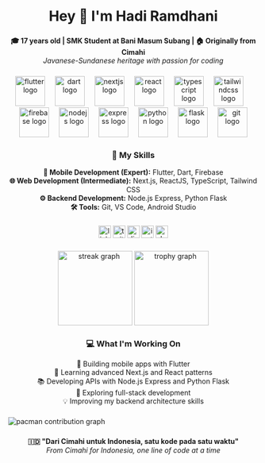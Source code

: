 <h1 align="center">Hey 👋 I'm Hadi Ramdhani</h1>

###

<p align="center">
  <strong>🎓 17 years old | SMK Student at Bani Masum Subang | 🏠 Originally from Cimahi</strong><br>
  <em>Javanese-Sundanese heritage with passion for coding</em>
</p>

###

<div align="center">
  <img src="https://skillicons.dev/icons?i=flutter" height="60" alt="flutter logo"  />
  <img width="12" />
  <img src="https://skillicons.dev/icons?i=dart" height="60" alt="dart logo"  />
  <img width="12" />
  <img src="https://skillicons.dev/icons?i=nextjs" height="60" alt="nextjs logo"  />
  <img width="12" />
  <img src="https://skillicons.dev/icons?i=react" height="60" alt="react logo"  />
  <img width="12" />
  <img src="https://skillicons.dev/icons?i=ts" height="60" alt="typescript logo"  />
  <img width="12" />
  <img src="https://skillicons.dev/icons?i=tailwind" height="60" alt="tailwindcss logo"  />
  <img width="12" />
  <img src="https://skillicons.dev/icons?i=firebase" height="60" alt="firebase logo"  />
  <img width="12" />
  <img src="https://skillicons.dev/icons?i=nodejs" height="60" alt="nodejs logo"  />
  <img width="12" />
  <img src="https://skillicons.dev/icons?i=express" height="60" alt="express logo"  />
  <img width="12" />
  <img src="https://skillicons.dev/icons?i=py" height="60" alt="python logo"  />
  <img width="12" />
  <img src="https://skillicons.dev/icons?i=flask" height="60" alt="flask logo"  />
  <img width="12" />
  <img src="https://skillicons.dev/icons?i=git" height="60" alt="git logo"  />
</div>

###

<div align="center">
  <h3>🚀 My Skills</h3>
  <p>
    <strong>📱 Mobile Development (Expert):</strong> Flutter, Dart, Firebase<br>
    <strong>🌐 Web Development (Intermediate):</strong> Next.js, ReactJS, TypeScript, Tailwind CSS<br>
    <strong>⚙️ Backend Development:</strong> Node.js Express, Python Flask<br>
    <strong>🛠️ Tools:</strong> Git, VS Code, Android Studio
  </p>
</div>

###

<div align="center">
  <img src="https://img.shields.io/static/v1?message=LinkedIn&logo=linkedin&label=&color=0077B5&logoColor=white&labelColor=&style=for-the-badge" height="25" alt="linkedin logo"  />
  <img src="https://img.shields.io/static/v1?message=Twitter&logo=twitter&label=&color=1DA1F2&logoColor=white&labelColor=&style=for-the-badge" height="25" alt="twitter logo"  />
  <img src="https://img.shields.io/static/v1?message=Discord&logo=discord&label=&color=7289DA&logoColor=white&labelColor=&style=for-the-badge" height="25" alt="discord logo"  />
  <img src="https://img.shields.io/static/v1?message=Instagram&logo=instagram&label=&color=E4405F&logoColor=white&labelColor=&style=for-the-badge" height="25" alt="instagram logo"  />
  <img src="https://img.shields.io/static/v1?message=dev.to&logo=dev.to&label=&color=0A0A0A&logoColor=white&labelColor=&style=for-the-badge" height="25" alt="devto logo"  />
</div>

###

<div align="center">
  <img src="https://streak-stats.demolab.com?user=HadiOnZero&locale=en&mode=daily&theme=dracula&hide_border=false&border_radius=5&order=3" height="150" alt="streak graph"  />
  <img src="https://github-profile-trophy.vercel.app?username=HadiOnZero&theme=dracula&column=-1&row=1&margin-w=8&margin-h=8&no-bg=false&no-frame=false&order=4" height="150" alt="trophy graph"  />
</div>

###

<div align="center">
  <h3>💻 What I'm Working On</h3>
  <p>
    🔭 Building mobile apps with Flutter<br>
    🌱 Learning advanced Next.js and React patterns<br>
    📚 Developing APIs with Node.js Express and Python Flask<br>
    🎯 Exploring full-stack development<br>
    💡 Improving my backend architecture skills
  </p>
</div>

###

<picture>
  <source media="(prefers-color-scheme: dark)" srcset="https://raw.githubusercontent.com/HadiOnZero/HadiOnZero/output/pacman-contribution-graph-dark.svg">
  <source media="(prefers-color-scheme: light)" srcset="https://raw.githubusercontent.com/HadiOnZero/HadiOnZero/output/pacman-contribution-graph.svg">
  <img alt="pacman contribution graph" src="https://raw.githubusercontent.com/HadiOnZero/HadiOnZero/output/pacman-contribution-graph.svg">
</picture>

###

<div align="center">
  <p>
    <strong>🇮🇩 "Dari Cimahi untuk Indonesia, satu kode pada satu waktu"</strong><br>
    <em>From Cimahi for Indonesia, one line of code at a time</em>
  </p>
</div>
